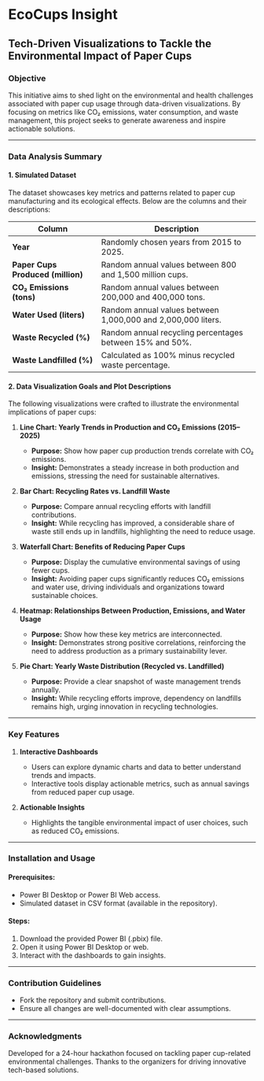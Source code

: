 # EcoCups Insight
## Tech-Driven Visualizations to Tackle the Environmental Impact of Paper Cups

### Objective
This initiative aims to shed light on the environmental and health challenges associated with paper cup usage through data-driven visualizations. By focusing on metrics like CO₂ emissions, water consumption, and waste management, this project seeks to generate awareness and inspire actionable solutions.

---

### Data Analysis Summary
#### 1. Simulated Dataset
The dataset showcases key metrics and patterns related to paper cup manufacturing and its ecological effects. Below are the columns and their descriptions:

| **Column**                          | **Description**                                                                          |
|-------------------------------------|------------------------------------------------------------------------------------------|
| **Year**                            | Randomly chosen years from 2015 to 2025.                                                 |
| **Paper Cups Produced (million)**   | Random annual values between 800 and 1,500 million cups.                                 |
| **CO₂ Emissions (tons)**            | Random annual values between 200,000 and 400,000 tons.                                   |
| **Water Used (liters)**             | Random annual values between 1,000,000 and 2,000,000 liters.                             |
| **Waste Recycled (%)**              | Random annual recycling percentages between 15% and 50%.                                |
| **Waste Landfilled (%)**            | Calculated as 100% minus recycled waste percentage.                                      |

#### 2. Data Visualization Goals and Plot Descriptions
The following visualizations were crafted to illustrate the environmental implications of paper cups:

1. **Line Chart: Yearly Trends in Production and CO₂ Emissions (2015–2025)**
   - **Purpose:** Show how paper cup production trends correlate with CO₂ emissions.
   - **Insight:** Demonstrates a steady increase in both production and emissions, stressing the need for sustainable alternatives.

2. **Bar Chart: Recycling Rates vs. Landfill Waste**
   - **Purpose:** Compare annual recycling efforts with landfill contributions.
   - **Insight:** While recycling has improved, a considerable share of waste still ends up in landfills, highlighting the need to reduce usage.

3. **Waterfall Chart: Benefits of Reducing Paper Cups**
   - **Purpose:** Display the cumulative environmental savings of using fewer cups.
   - **Insight:** Avoiding paper cups significantly reduces CO₂ emissions and water use, driving individuals and organizations toward sustainable choices.

4. **Heatmap: Relationships Between Production, Emissions, and Water Usage**
   - **Purpose:** Show how these key metrics are interconnected.
   - **Insight:** Demonstrates strong positive correlations, reinforcing the need to address production as a primary sustainability lever.

5. **Pie Chart: Yearly Waste Distribution (Recycled vs. Landfilled)**
   - **Purpose:** Provide a clear snapshot of waste management trends annually.
   - **Insight:** While recycling efforts improve, dependency on landfills remains high, urging innovation in recycling technologies.

---

### Key Features
1. **Interactive Dashboards**
   - Users can explore dynamic charts and data to better understand trends and impacts.
   - Interactive tools display actionable metrics, such as annual savings from reduced paper cup usage.

2. **Actionable Insights**
   - Highlights the tangible environmental impact of user choices, such as reduced CO₂ emissions.

---

### Installation and Usage
#### Prerequisites:
- Power BI Desktop or Power BI Web access.
- Simulated dataset in CSV format (available in the repository).

#### Steps:
1. Download the provided Power BI (.pbix) file.
2. Open it using Power BI Desktop or web.
3. Interact with the dashboards to gain insights.

---

### Contribution Guidelines
- Fork the repository and submit contributions.
- Ensure all changes are well-documented with clear assumptions.

---

### Acknowledgments
Developed for a 24-hour hackathon focused on tackling paper cup-related environmental challenges. Thanks to the organizers for driving innovative tech-based solutions.
